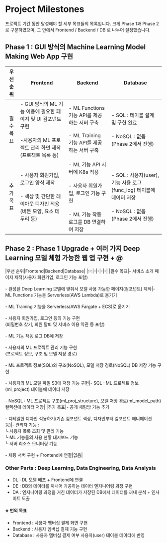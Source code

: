 # Project Milestones

프로젝트 기간 동안 달성해야 할 세부 목표들의 목록입니다.
크게 Phase 1과 Phase 2로 구분하였으며, 그 안에서 Frontend / Backend / DB 로 나누어 설정했습니다.

## Phase 1 : GUI 방식의 Machine Learning Model Making Web App 구현

|우선 순위|Frontend|Backend|Database|
|:-:|-|-|-|
|필수 목표|- GUI 방식의 ML 기능 이용에 필요한 페이지 및 UI 컴포넌트 구현 <br><br> -사용자의 ML 프로젝트 관리 화면 제작<br>(프로젝트 목록 등)|- ML Functions 기능 API를 제공하는 서버 구축<br><br> - ML Training 기능 API를 제공하는 서버 구축|- SQL : 테이블 설계 및 구현 완료 <br><br> - NoSQL : 없음 (Phase 2에서 진행)|
|추가 목표|- 사용자 회원가입, 로그인 양식 제작 <br><br> - 색상 및 간단한 레이아웃 디자인 적용<br>(버튼 모양, 요소 테두리 등)|- ML 기능 API 서버에 K8s 적용 <br><br> - 사용자 회원가입, 로그인 기능 구현 <br><br> - ML 기능 작동 로그를 DB 연결하여 저장|- SQL : 사용자(user), 기능 사용 로그(func_log) 테이블에 데이터 저장 <br><br> - NoSQL : 없음 (Phase 2에서 진행)|



## Phase 2 : Phase 1 Upgrade + 여러 가지 Deep Learning 모델 체험 가능한 웹 앱 구현 + @

|우선 순위|Frontend|Backend|Database|
|:-:|-|-|-|-|
|필수 목표|- 서비스 소개 페이지 제작(사용자 회원가입, 로그인 기능 포함) <br><br> - 완성된 Deep Learning 모델에 맞춰서 모델 사용 가능한 페이지(컴포넌트) 제작|- ML Functions 기능을 Serverless(AWS Lambda)로 옮기기 <br><br> - ML Training 기능을 Serverless(AWS Fargate + ECS)로 옮기기 <br><br> - 사용자 회원가입, 로그인 등의 기능 구현<br>(비밀번호 찾기, 회원 탈퇴 및 서비스 이용 약관 등 포함) <br><br> - ML 기능 작동 로그 DB에 저장 <br><br> - 사용자의 ML 프로젝트 관리 기능 구현<br>(프로젝트 정보, 구조 및 모델 저장 경로) <br><br> - ML 프로젝트 정보(SQL)와 구조(NoSQL), 모델 저장 경로(NoSQL) DB 저장 기능 구현<br><br> - 사용자의 ML 모델 파일 S3에 저장 기능 구현|- SQL : ML 프로젝트 정보(ml_project) 테이블에 데이터 저장 <br><br> - NoSQL : ML 프로젝트 구조(ml_proj_structure), 모델 저장 경로(ml_model_path) 컬렉션에 데이터 저장|
|추가 목표|- 공개 채팅방 기능 추가<br><br> - 디테일한 디자인 적용하기(기존 컴포넌트 색상, 디자인부터 컴포넌트 애니메이션 등)|- 관리자 기능 : <br> └ 사용자 목록 조회 및 관리 기능<br> └ ML 기능들의 사용 현황 대시보드 기능<br> └ 서버 리소스 모니터링 기능 <br><br> - 채팅 서버 구현 + Frontend에 연결|없음|

### Other Parts : Deep Learning, Data Engineering, Data Analysis
- DL : DL 모델 배포 + Frontend에 연결
- DE : DB의 데이터를 꺼내어 가공하는 데이터 엔지니어링 과정 구현
- DA : 엔지니어링 과정을 거친 데이터가 저장된 DB에서 데이터를 꺼내 분석 + 인사이트 도출

#### ※ 번외 목표
- Frontend : 사용자 멤버십 결제 화면 구현
- Backend : 사용자 멤버십 결제 기능 구현
- Database : 사용자 멤버십 결제 여부 사용자(user) 테이블 데이터에 반영